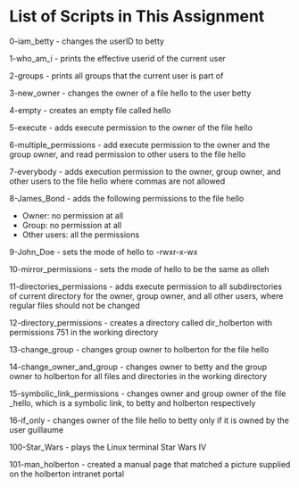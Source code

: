 # List of Scripts in This Assignment

0-iam_betty - changes the userID to betty

1-who_am_i - prints the effective userid of the current user

2-groups - prints all groups that the current user is part of

3-new_owner - changes the owner of a file hello to the user betty

4-empty - creates an empty file called hello

5-execute - adds execute permission to the owner of the file hello

6-multiple_permissions - add execute permission to the owner and the group owner, and read permission to other users to the file hello

7-everybody - adds execution permission to the owner, group owner, and other users to the file hello where commas are not allowed

8-James_Bond - adds the following permissions to the file hello
* Owner: no permission at all
* Group: no permission at all
* Other users: all the permissions

9-John_Doe - sets the mode of hello to -rwxr-x-wx

10-mirror_permissions - sets the mode of hello to be the same as olleh

11-directories_permissions - adds execute permission to all subdirectories of current directory for the owner, group owner, and all other users, where regular files should not be changed

12-directory_permissions - creates a directory called dir_holberton with permissions 751 in the working directory

13-change_group - changes group owner to holberton for the file hello

14-change_owner_and_group - changes owner to betty and the group owner to holberton for all files and directories in the working directory

15-symbolic_link_permissions - changes owner and group owner of the file _hello, which is a symbolic link, to betty and holberton respectively

16-if_only - changes owner of the file hello to betty only if it is owned by the user guillaume

100-Star_Wars - plays the Linux terminal Star Wars IV

101-man_holberton - created a manual page that matched a picture supplied on the holberton intranet portal
